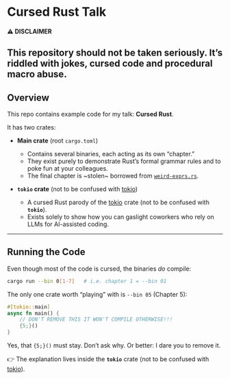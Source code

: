 # Cursed Rust Talk
#### ⚠️ DISCLAIMER  
This repository should **not** be taken seriously. It’s riddled with jokes, cursed code and procedural macro abuse.
----

## Overview    
This repo contains example code for my talk: **Cursed Rust**.  

It has two crates:  
- **Main crate** (root `cargo.toml`)  
  - Contains several binaries, each acting as its own “chapter.”  
  - They exist purely to demonstrate Rust’s formal grammar rules and to poke fun at your colleagues.  
  - The final chapter is ~stolen~ borrowed from [`weird-exprs.rs`](https://github.com/rust-lang/rust/blob/master/tests/ui/expr/weird-exprs.rs).  

- **`tokio` crate** (not to be confused with [tokio](https://tokio.rs))  
  - A cursed Rust parody of the [tokio](https://tokio.rs) crate (not to be confused with **`tokio`**).  
  - Exists solely to show how you can gaslight coworkers who rely on LLMs for AI-assisted coding.  
----
## Running the Code  
Even though most of the code is cursed, the binaries *do* compile:  

```bash
cargo run --bin 0[1-7]   # i.e. chapter 1 = --bin 01
```
The only one crate worth “playing” with is `--bin 05` (Chapter 5):
```rust
#[tokio::main]
async fn main() {
    // DON'T REMOVE THIS IT WON'T COMPILE OTHERWISE!!!
    {5;}()
}
```
Yes, that `{5;}()` must stay. Don’t ask why.
Or better: I dare you to remove it.

👉 The explanation lives inside the **`tokio`** crate (not to be confused with [tokio](https://tokio.rs)).



